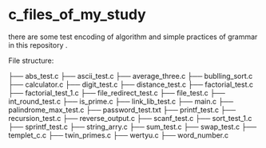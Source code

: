 # c_files_of_my_study
there are some test encoding of algorithm and simple practices of grammar in this repository .

File structure:

├── abs_test.c 
├── ascii_test.c
├── average_three.c
├── bublling_sort.c
├── calculator.c
├── digit_test.c
├── distance_test.c
├── factorial_test.c
├── factorial_test_1.c
├── file_redirect_test.c
├── file_test.c
├── int_round_test.c
├── is_prime.c
├── link_lib_test.c
├── main.c
├── palindrome_max_test.c
├── password_test.txt
├── printf_test.c
├── recursion_test.c
├── reverse_output.c
├── scanf_test.c
├── sort_test_1.c
├── sprintf_test.c
├── string_arry.c
├── sum_test.c
├── swap_test.c
├── templet_c.c
├── twin_primes.c
├── wertyu.c
├── word_number.c

